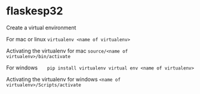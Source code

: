 # flaskesp32
Create a virtual environment 		

For mac or linux
	`virtualenv <name of virtualenv>`

Activating the virtualenv for mac
	`source/<name of virtualenv>/bin/activate`

For windows
`	pip install virtualenv
	virtual env <name of virtualenv>`
	
Activating the virtualenv for windows
	`<name of virtualenv>/Scripts/activate`
	

		
	
